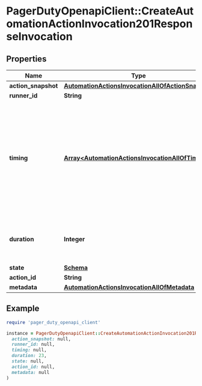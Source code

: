 # PagerDutyOpenapiClient::CreateAutomationActionInvocation201ResponseInvocation

## Properties

| Name | Type | Description | Notes |
| ---- | ---- | ----------- | ----- |
| **action_snapshot** | [**AutomationActionsInvocationAllOfActionSnapshot**](AutomationActionsInvocationAllOfActionSnapshot.md) |  |  |
| **runner_id** | **String** |  |  |
| **timing** | [**Array&lt;AutomationActionsInvocationAllOfTiming&gt;**](AutomationActionsInvocationAllOfTiming.md) | A list of state transitions with timestamps, sorted in ascending order by timestamp. Only the &#39;created&#39; transition is guaranteed to exist at any time. |  |
| **duration** | **Integer** | The duration of the invocation&#39;s execution time. | [optional] |
| **state** | [**Schema**](Schema.md) |  |  |
| **action_id** | **String** |  |  |
| **metadata** | [**AutomationActionsInvocationAllOfMetadata**](AutomationActionsInvocationAllOfMetadata.md) |  |  |

## Example

```ruby
require 'pager_duty_openapi_client'

instance = PagerDutyOpenapiClient::CreateAutomationActionInvocation201ResponseInvocation.new(
  action_snapshot: null,
  runner_id: null,
  timing: null,
  duration: 23,
  state: null,
  action_id: null,
  metadata: null
)
```

